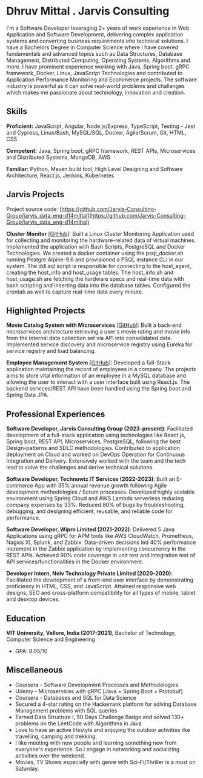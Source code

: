 # Dhruv Mittal . Jarvis Consulting

I'm a Software Developer leveraging 2+ years of work experience in Web Application and Software Development, delivering complex application systems and converting business requirements into technical solutions. I have a Bachelors Degree in Computer Science where I have covered fundamentals and advanced topics such as Data Structures, Database Management, Distributed Computing, Operating Systems, Algorithms and more. I have prominent experience working with Java, Spring boot, gRPC framework, Docker, Linux, JavaScript Technologies and contributed to Application Performance Monitoring and Ecommerce projects. The software industry is powerful as it can solve real-world problems and challenges which makes me passionate about technology, innovation and creation.

## Skills

**Proficient:** JavaScript, Angular, Node.js/Express, TypeScript, Testing - Jest and Cypress, Linux/Bash, MySQL/SQL, Docker, Agile/Scrum, Git, HTML, CSS

**Competent:** Java, Spring boot, gRPC framework, REST APIs, Microservices and Distributed Systems, MongoDB, AWS

**Familiar:** Python, Maven build tool, High Level Designing and Software Architecture, React.js, Jenkins, Kubernetes

## Jarvis Projects

Project source code: [https://github.com/Jarvis-Consulting-Group/jarvis_data_eng-d14mittal](https://github.com/Jarvis-Consulting-Group/jarvis_data_eng-d14mittal)


**Cluster Monitor** [[GitHub](https://github.com/Jarvis-Consulting-Group/jarvis_data_eng-d14mittal/tree/master/linux_sql)]: Built a Linux Cluster Monitoring Application used for collecting and monitoring the hardware-related data of virtual machines. Implemented the application with Bash Scripts, PostgreSQL and Docker Technologies. We created a docker container using the psql_docker.sh running Postgre:Alpine-9.6 and provisioned a PSQL instance CLI in our system. The ddl.sql script is responsible for connecting to the host_agent, creating the host_info and host_usage tables. The host_info.sh and host_usage.sh are fetching the hardware specs and real-time data with bash scripting and inserting data into the database tables. Configured the crontab as well to capture real-time data every minute.


## Highlighted Projects
**Movie Catalog System with Microservices** [[GitHub](https://github.com/d14mittal/Movie-Ratings-Microservice-Application)]: Built a back-end microservices architecture retrieving a user's movie rating and movie info from the internal data collection set via API into consolidated data. Implemented service discovery and microservice registry using Eureka for service registry and load balancing.

**Employee Management System** [[GitHub](https://github.com/d14mittal/Employee-Management-System)]: Developed a full-Stack application maintaining the record of employees in a company. The projects aims to store vital information of an employee in a MySQL database and allowing the user to interact with a user interface built using React.js. The backend services/REST API have been handled using the Spring boot and Spring Data JPA.


## Professional Experiences

**Software Developer, Jarvis Consulting Group (2023-present)**: Facilitated development of a full-stack application using technologies like React.js, Spring boot, REST API, Microservices, PostgreSQL, following the best Design-patterns and SDLC methodologies. Contributed to application deployment on Cloud and worked on DevOps Operation for Continuous Integration and Delivery. Extensively worked with the team and the tech lead to solve the challenges and derive technical solutions.

**Software Developer, Technowiz IT Services (2022-2023)**: Built an E-commerce App with 35% annual revenue growth following Agile development methodologies / Scrum processes. Developed highly scalable environment using Spring Cloud and AWS Lambda serverless reducing company expenses by 33%. Reduced 80% of bugs by troubleshooting, debugging, and designing efficient, reusable, and reliable code for performance.

**Software Developer, Wipro Limited (2021-2022)**: Delivered 5 Java Applications using gRPC for APM tools like AWS CloudWatch, Prometheus, Nagios XI, Splunk, and Zabbix. Data-driven decisions led 40% performance increment in the Zabbix application by implementing concurrency in the REST APIs. Achieved 90% code coverage in unit test and integration test of API services/functionalities in the Docker environment.

**Developer Intern, Neiv Technology Private Limited  (2020-2020)**: Facilitated the development of a front-end user interface by demonstrating proficiency in HTML, CSS, and JavaScript. Attained responsive web designs, SEO and cross-platform compatibility for all types of mobile, tablet and desktop devices.


## Education
**VIT University, Vellore, India (2017-2021)**, Bachelor of Technology, Computer Science and Engineering
- GPA: 8.05/10


## Miscellaneous
- Coursera - Software Development Processes and Methodologies
- Udemy - Microservices with gRPC [Java + Spring Boot + Protobuf]
- Coursera - Databases and SQL for Data Science
- Secured a 4-star rating on the Hackerrank platform for solving Database Management problems with SQL queries
- Earned Data Structure I, 50 Days Challenge Badge and solved 130+ problems on the LeetCode with Algorithms in Java
- Love to have an active lifestyle and enjoying the outdoor activities like travelling, camping and trekking.
- I like meeting with new people and learning something new from everyone's experience. So I engage in networking and socializing activities over the weekend. 
- Movies, TV Shows especially with genre with Sci-Fi/Thriller is a must on Saturday.